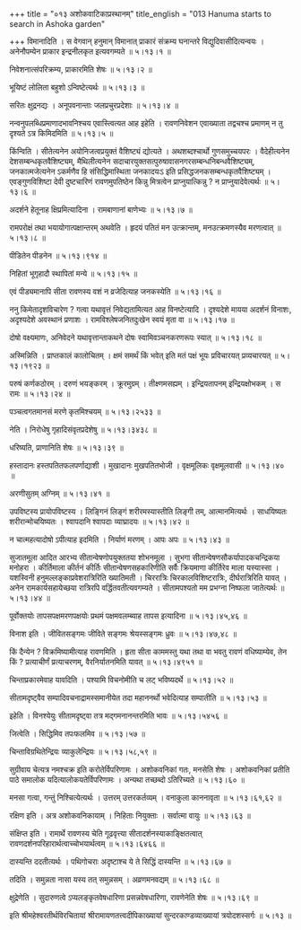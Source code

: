 +++
title = "०१३ अशोकवाटिकाप्रस्थानम्"
title_english = "013 Hanuma starts to search in Ashoka garden"

+++
विमानादिति । स वेगवान् हनुमान् विमानात् प्राकारं संक्रम्य घनान्तरे विद्युदिवासीदित्यन्वयः । अनेनौपम्येन प्राकार इन्द्रनीलकृत इत्यवगम्यते  ॥  ५।१३।१  ॥   

  

निवेशनात्संपरिक्रम्य, प्राकारमिति शेषः  ॥  ५।१३।२  ॥   

  

भूयिष्टं लोलिता बहुशो ऽन्विष्टेत्यर्थः  ॥  ५।१३।३  ॥   

  

सरितः क्षुद्रनद्यः । अनूपवनान्ताः जलप्रचुरप्रदेशाः  ॥  ५।१३।४  ॥   

  

नन्वनुपलब्धिप्रमाणादभावनिश्चय एवास्त्वित्यत आह इहेति । रावणनिवेशन एवाख्याता तद्वचश्च प्रमाणम् न तु दृश्यते ऽत्र किमिदमिति  ॥  ५।१३।५  ॥   

  

किंन्विति । सीतेत्यनेन अयोनिजत्वप्रयुक्तं वैशिष्ट्यं द्योत्यते । अथशब्दश्चार्थो गुणसमुच्चयपरः । वैदेहीत्यनेन देशसम्बन्धकृतवैशिष्ट्यम्, मैथिलीत्यनेन सदाचारयुक्तसत्पुरुषावासनगरसम्बन्धनिबन्धवैशिष्ट्यम्, जनकात्मजेत्यनेन ऽकर्मणैव हि संसिद्धिमास्थिता जनकादयःऽ इति प्रसिद्धजनकसम्बन्धकृतवैशिष्ट्यम् । एवङ्गुणविशिष्टा देवी दुष्टचारिणं रावणमुपतिष्ठेन किन्नु मित्रत्वेन प्राप्नुयात्किन्नु ? न प्राप्नुयादेवेत्यर्थः  ॥  ५।१३।६  ॥   

  

अदर्शने हेतूनाह क्षिप्रमित्यादिना । रामबाणानां बाणेभ्यः  ॥  ५।१३।७  ॥   

  

रामपरोक्षं तथा भयायोगात्पक्षान्तरम् अथवेति । हृदयं पतितं मन उत्क्रान्तम्, मनउत्क्रमणस्यैव मरणत्वात्  ॥  ५।१३।८  ॥   

  

पीडितेन पीडनेन  ॥  ५।१३।९१४  ॥   

  

निहितां भूगृहादौ स्थापितां मन्ये  ॥  ५।१३।१५  ॥   

  

एवं पीड्यमानापि सीता रावणस्य वशं न व्रजेदित्याह जनकस्येति  ॥  ५।१३।१६  ॥   

  

ननु किमेतादृशविचारेण ? गत्वा यथावृत्तं निवेद्यतामित्यत आह विनष्टेत्यादि । दृश्यदेशे मायया अदर्शनं विनाशः, अदृश्यदेशे अवस्थानं प्रणाशः । रामविश्लेषजनितदुःखेन स्वयं मृता वा  ॥  ५।१३।१७  ॥   

  

दोषो वक्ष्यमाणः, अनिवेदने यथावृत्तान्ताकथने दोषः स्वामिवञ्चनकरणरूपः स्यात्  ॥  ५।१३।१८  ॥   

  

अस्मिन्निति । प्राप्तकालं कालोचितम् । क्षमं समर्थं किं भवेत् इति मतं पक्षं भूयः प्रविचारयत् प्रव्यचारयत्  ॥  ५।१३।१९२३  ॥   

  

परुषं कर्णकठोरम् । दरुणं भयङ्करम् । क्रूरमुग्रम् । तीक्ष्णमसह्यम् । इन्द्रियतापनम् इन्द्रियक्षोभकम् । स रामः  ॥  ५।१३।२४  ॥   

  

पञ्चत्वगतमानसं मरणे कृतमिश्चयम्  ॥  ५।१३।२५३३  ॥   

  

नेति । निरोधेषु गृहादिसंवृतप्रदेशेषु  ॥  ५।१३।३४३८  ॥   

  

धरिष्यति, प्राणानिति शेषः  ॥  ५।१३।३९  ॥   

  

हस्तादानः हस्तपतितफलपर्णाद्याशी । मुखादानः मुखपतितभोजी । वृक्षमूलिकः वृक्षमूलवासी  ॥  ५।१३।४०  ॥   

  

अरणीसुतम् अग्निम्  ॥  ५।१३।४१  ॥   

  

उपविष्टस्य प्रायोपविष्टस्य । लिङ्गिनं लिङ्गं शरीरमस्यास्तीति लिङ्गी तम्, आत्मानमित्यर्थः । साधयिष्यतः शरीरान्मोचयिष्यतः । श्वापदानि श्वापदाः व्याघ्रादयः  ॥  ५।१३।४२  ॥   

  

न चात्महत्यादोषो ऽपीत्याह इदमिति । निर्याणं मरणम् । आपः अपः  ॥  ५।१३।४३  ॥   

  

सुजातमूला आदित आरभ्य सीतान्वेषणोपयुक्ततया शोभनमूला । सुभगा सीतान्वेषणसौकर्यापादकचन्द्रिकया मनोहरा । कीर्तिमाला कीर्तनं कीर्तिः सीतान्वेषणसहकारिणीति सर्वैः क्रियमाणा कीर्तिरेव माला यस्यास्सा । यशस्विनी हनुमल्लङ्काप्रवेशरात्रिरिति ख्यातिमती । चिररात्रिः चिरकालविशिष्टरात्रिः, दीर्घरात्रिरिति यावत् । अनेन रामकार्यसहायेच्छया रात्रिरपि वर्द्धितवतीत्यवगम्यते । सीतामपश्यतो मम प्रभग्ना निष्फला जातेत्यर्थः  ॥  ५।१३।४४  ॥   

  

पूर्वोक्तयोः तापसपक्षमरणपक्षयोः प्रथमं पक्षमवलम्ब्याह तापस इत्यादिना  ॥  ५।१३।४५,४६  ॥   

  

विनाश इति । जीवितसङ्गमः जीविते सङ्गमः श्रेयस्सङ्गमः ध्रुवः  ॥  ५।१३।४७,४८  ॥   

  

किं दैन्येन ? विक्रमिष्यामीत्याह रावणमिति । हृता सीता काममस्तु यथा तथा वा भवतु रावणं वधिष्याम्येव, तेन किं ? प्रत्याचीर्णं प्रत्याचरणम्, वैरनिर्यातनमिति यावत्  ॥  ५।१३।४९५१  ॥   

  

चिन्ताप्रकारमेवाह यावदिति । पश्यामि विचनोमीति च लट् भविष्यदर्थे  ॥  ५।१३।५२  ॥   

  

सीतामदृष्ट्वैव सम्पादिवचनाद्रामस्समानीयेत तदा महाननर्थो भवेदित्याह सम्पातीति  ॥  ५।१३।५३  ॥   

  

इहेति । विनश्येयुः सीतामदृष्ट्वा तत्र मद्गमनानन्तरमिति भावः  ॥  ५।१३।५४५६  ॥   

  

जित्वेति । सिद्धिमिव तपःफलमिव  ॥  ५।१३।५७  ॥   

  

चिन्ताविग्रथितेन्द्रियः व्याकुलेन्द्रियः  ॥  ५।१३।५८,५९  ॥   

  

सुग्रीवाय चेत्यत्र नमश्चक्र इति करोतेर्विपरिणामः । अशोकवनिकां गतः, मनसेति शेषः । अशोकवनिकां प्रतीति पाठे समालोक यदित्यालोकयतेर्विपरिणामः । अन्यथा तच्छब्दो ऽतिरिच्यते  ॥  ५।१३।६०  ॥   

  

मनसा गत्वा, गन्तुं निश्चित्येत्यर्थः । उत्तरम् उत्तरकर्तव्यम् । वनाकुला काननावृता  ॥  ५।१३।६१,६२  ॥   

  

रक्षिण इति । अत्र अशोकवनिकायाम् । निहिताः नियुक्ताः । सर्वात्मा वायुः  ॥  ५।१३।६३  ॥   

  

संक्षिप्त इति । रामार्थे रावणस्य चेति गूढवृत्त्या सीतादर्शनस्याकाङ्क्षितत्वात् रावणदर्शनपरिहारार्थत्वाच्चोभयार्थत्वम्  ॥  ५।१३।६४६६  ॥   

  

दास्यन्ति ददतीत्यर्थः । पथिगोचराः अदृष्टाश्च ये ते सिद्धिं दास्यन्ति  ॥  ५।१३।६७  ॥   

  

तदिति । समुन्नता नासा यस्य तत् समुन्नसम् । अव्रणमनवद्यम्  ॥  ५।१३।६८  ॥   

  

क्षुद्रेणेति । सुदारुणत्वे ऽप्यलङ्कृतवेषधारिणा प्रसन्नवेषधारिणा, रावणेनेति शेषः  ॥  ५।१३।६९  ॥   

  

इति श्रीमहेश्वरतीर्थविरचितायां श्रीरामायणतत्त्वदीपिकाख्यायां सुन्दरकाण्डव्याख्यायां त्रयोदशस्सर्गः  ॥  ५।१३  ॥   

  

